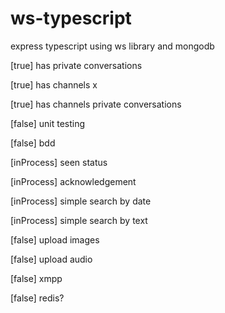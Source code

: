 # ws-typescript
express typescript using ws library and mongodb

[true] has private conversations

[true] has channels x

[true] has channels private conversations

[false] unit testing

[false] bdd

[inProcess] seen status

[inProcess] acknowledgement

[inProcess] simple search by date

[inProcess] simple search by text

[false] upload images

[false] upload audio

[false] xmpp

[false] redis?

